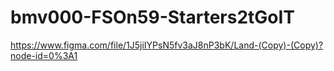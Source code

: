 # bmv000-FSOn59-Starters2tGoIT
https://www.figma.com/file/1J5jiIYPsN5fv3aJ8nP3bK/Land-(Copy)-(Copy)?node-id=0%3A1